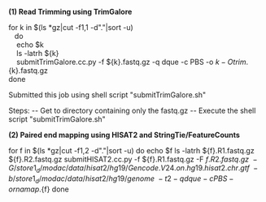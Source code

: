 
**(1) Read Trimming using TrimGalore**

for k in $(ls *gz|cut -f1,1 -d"."|sort -u) <br />
  &nbsp;&nbsp; do <br />
    &nbsp;&nbsp;&nbsp; echo $k <br />
     &nbsp;&nbsp;&nbsp; ls -latrh ${k} <br />
    &nbsp;&nbsp;&nbsp; submitTrimGalore.cc.py -f ${k}.fastq.gz -q dque -c PBS -o ${k} -O trim.${k}.fastq.gz <br />
done <br />

Submitted this job using shell script "submitTrimGalore.sh"

Steps:
  -- Get to directory containing only the fastq.gz
  -- Execute the shell script "submitTrimGalore.sh"

**(2) Paired end mapping using HISAT2 and StringTie/FeatureCounts**

for f in $(ls *gz|cut -f1,2 -d"."|sort -u)
do 
echo $f
ls -latrh ${f}.R1.fastq.gz ${f}.R2.fastq.gz
submitHISAT2.cc.py -f ${f}.R1.fastq.gz -F  ${f}.R2.fastq.gz  \ 
  -G /store1_d/modac/data/hisat2/hg19/Gencode.V24.on.hg19.hisat2.chr.gtf \ 
    -b /store1_d/modac/data/hisat2/hg19/genome  \ 
    -t 2 -q dque -c PBS -o rnamap.${f}
done

